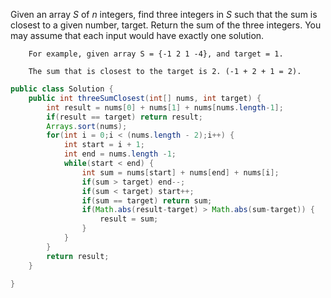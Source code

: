 Given an array *S* of *n* integers, find three integers in *S* such that the sum is closest to a given number, target. Return the sum of the three integers. You may assume that each input would have exactly one solution.

```
    For example, given array S = {-1 2 1 -4}, and target = 1.

    The sum that is closest to the target is 2. (-1 + 2 + 1 = 2).
```



```java
public class Solution {
    public int threeSumClosest(int[] nums, int target) {
        int result = nums[0] + nums[1] + nums[nums.length-1];
        if(result == target) return result;
        Arrays.sort(nums);
        for(int i = 0;i < (nums.length - 2);i++) {
        	int start = i + 1;
        	int end = nums.length -1;
        	while(start < end) {
            	int sum = nums[start] + nums[end] + nums[i];
            	if(sum > target) end--;
            	if(sum < target) start++;
            	if(sum == target) return sum;
            	if(Math.abs(result-target) > Math.abs(sum-target)) {
            		result = sum;
            	}
        	}
        }
        return result;
    }
	
}
```

